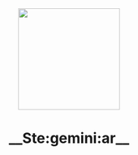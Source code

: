 <div id="header" align="center">
  <img src="https://cdn.discordapp.com/attachments/962562013249290260/1106802081450442752/28eN.gif" width="200"/>
  <h1> 
   __Ste:gemini:ar__
  </h1>
</div>


